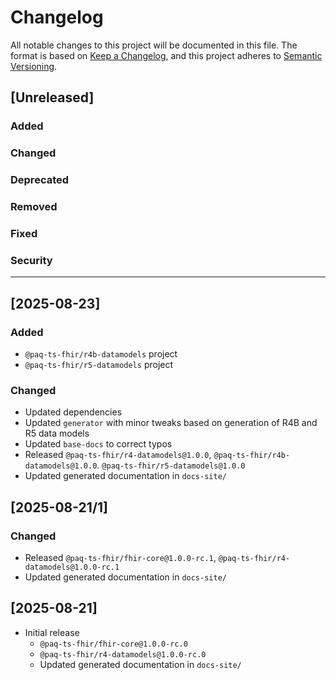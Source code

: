 # Changelog

All notable changes to this project will be documented in this file.
The format is based on [Keep a Changelog](https://keepachangelog.com/en/1.1.0/), and this project adheres to [Semantic Versioning](https://semver.org/spec/v2.0.0.html).

## [Unreleased]

### Added

### Changed

### Deprecated

### Removed

### Fixed

### Security

---

## [2025-08-23]

### Added

- `@paq-ts-fhir/r4b-datamodels` project
- `@paq-ts-fhir/r5-datamodels` project

### Changed

- Updated dependencies
- Updated `generator` with minor tweaks based on generation of R4B and R5 data models
- Updated `base-docs` to correct typos
- Released `@paq-ts-fhir/r4-datamodels@1.0.0`, `@paq-ts-fhir/r4b-datamodels@1.0.0`. `@paq-ts-fhir/r5-datamodels@1.0.0`
- Updated generated documentation in `docs-site/`


## [2025-08-21/1]

### Changed

- Released `@paq-ts-fhir/fhir-core@1.0.0-rc.1`, `@paq-ts-fhir/r4-datamodels@1.0.0-rc.1`
- Updated generated documentation in `docs-site/`


## [2025-08-21]

- Initial release
  - `@paq-ts-fhir/fhir-core@1.0.0-rc.0`
  - `@paq-ts-fhir/r4-datamodels@1.0.0-rc.0`
  - Updated generated documentation in `docs-site/`

